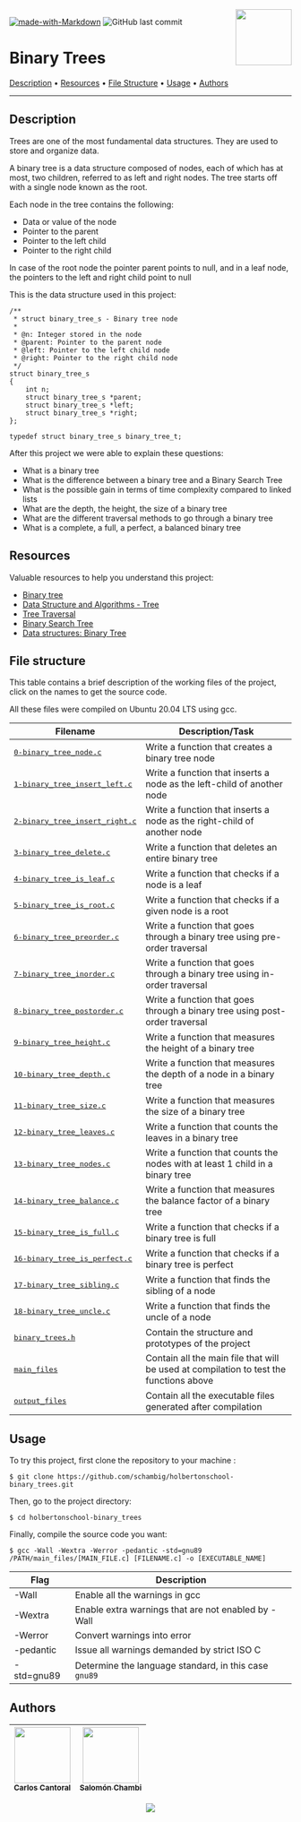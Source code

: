 <img align='right' src='https://user-images.githubusercontent.com/5713670/87202985-820dcb80-c2b6-11ea-9f56-7ec461c497c3.gif' width='100'>

[![made-with-Markdown](https://img.shields.io/badge/Made%20with-Markdown-1f425f.svg)](http://commonmark.org)
![GitHub last commit](https://img.shields.io/github/last-commit/schambig/holbertonschool-binary_trees)

# Binary Trees

[Description](#description)</a> • [Resources](#resources) • [File Structure](#file-structure) • [Usage](#usage) • [Authors](#authors)

---

## Description

Trees are one of the most fundamental data structures. They are used to store and organize data.

A binary tree is a data structure composed of nodes, each of which has at most, two children, referred to as left and right nodes. The tree starts off with a single node known as the root.

Each node in the tree contains the following:

* Data or value of the node
* Pointer to the parent
* Pointer to the left child
* Pointer to the right child

In case of the root node the pointer parent points to null, and in a leaf node, the pointers to the left and right child point to null

This is the data structure used in this project:

```
/**
 * struct binary_tree_s - Binary tree node
 *
 * @n: Integer stored in the node
 * @parent: Pointer to the parent node
 * @left: Pointer to the left child node
 * @right: Pointer to the right child node
 */
struct binary_tree_s
{
    int n;
    struct binary_tree_s *parent;
    struct binary_tree_s *left;
    struct binary_tree_s *right;
};

typedef struct binary_tree_s binary_tree_t;
```

After this project we were able to explain these questions:

* What is a binary tree
* What is the difference between a binary tree and a Binary Search Tree
* What is the possible gain in terms of time complexity compared to linked lists
* What are the depth, the height, the size of a binary tree
* What are the different traversal methods to go through a binary tree
* What is a complete, a full, a perfect, a balanced binary tree

## Resources

Valuable resources to help you understand this project:

* [Binary tree](https://en.wikipedia.org/wiki/Binary_tree)
* [Data Structure and Algorithms - Tree](https://www.tutorialspoint.com/data_structures_algorithms/tree_data_structure.htm)
* [Tree Traversal](https://www.tutorialspoint.com/data_structures_algorithms/tree_traversal.htm)
* [Binary Search Tree](https://en.wikipedia.org/wiki/Binary_search_tree)
* [Data structures: Binary Tree](https://www.youtube.com/watch?v=H5JubkIy_p8)

## File structure

This table contains a brief description of the working files of the project, click on the names to get the source code.

All these files were compiled on Ubuntu 20.04 LTS using gcc.

| Filename | Description/Task |
| --- | --- |
| <pre>[0-binary_tree_node.c](0-binary_tree_node.c)</pre> | Write a function that creates a binary tree node |
| <pre>[1-binary_tree_insert_left.c](1-binary_tree_insert_left.c)</pre> | Write a function that inserts a node as the left-child of another node |
| <pre>[2-binary_tree_insert_right.c](2-binary_tree_insert_right.c)</pre> | Write a function that inserts a node as the right-child of another node |
| <pre>[3-binary_tree_delete.c](3-binary_tree_delete.c)</pre> | Write a function that deletes an entire binary tree |
| <pre>[4-binary_tree_is_leaf.c](4-binary_tree_is_leaf.c)</pre> | Write a function that checks if a node is a leaf |
| <pre>[5-binary_tree_is_root.c](5-binary_tree_is_root.c)</pre> | Write a function that checks if a given node is a root |
| <pre>[6-binary_tree_preorder.c](6-binary_tree_preorder.c)</pre> | Write a function that goes through a binary tree using pre-order traversal |
| <pre>[7-binary_tree_inorder.c](7-binary_tree_inorder.c)</pre> | Write a function that goes through a binary tree using in-order traversal |
| <pre>[8-binary_tree_postorder.c](8-binary_tree_postorder.c)</pre> | Write a function that goes through a binary tree using post-order traversal |
| <pre>[9-binary_tree_height.c](9-binary_tree_height.c)</pre> | Write a function that measures the height of a binary tree |
| <pre>[10-binary_tree_depth.c](10-binary_tree_depth.c)</pre> | Write a function that measures the depth of a node in a binary tree |
| <pre>[11-binary_tree_size.c](11-binary_tree_size.c)</pre> | Write a function that measures the size of a binary tree |
| <pre>[12-binary_tree_leaves.c](12-binary_tree_leaves.c)</pre> | Write a function that counts the leaves in a binary tree |
| <pre>[13-binary_tree_nodes.c](13-binary_tree_nodes.c)</pre> | Write a function that counts the nodes with at least 1 child in a binary tree |
| <pre>[14-binary_tree_balance.c](14-binary_tree_balance.c)</pre> | Write a function that measures the balance factor of a binary tree |
| <pre>[15-binary_tree_is_full.c](15-binary_tree_is_full.c)</pre> | Write a function that checks if a binary tree is full |
| <pre>[16-binary_tree_is_perfect.c](16-binary_tree_is_perfect.c)</pre> | Write a function that checks if a binary tree is perfect |
| <pre>[17-binary_tree_sibling.c](17-binary_tree_sibling.c)</pre> | Write a function that finds the sibling of a node |
| <pre>[18-binary_tree_uncle.c](18-binary_tree_uncle.c)</pre> | Write a function that finds the uncle of a node |
| <pre>[binary_trees.h](binary_trees.h)</pre> | Contain the structure and prototypes of the project |
| <pre>[main_files](main_files)</pre> | Contain all the main file that will be used at compilation to test the functions above |
| <pre>[output_files](output_files)</pre> | Contain all the executable files generated after compilation |


## Usage

To try this project, first clone the repository to your machine :

```
$ git clone https://github.com/schambig/holbertonschool-binary_trees.git
```

Then, go to the project directory:

```
$ cd holbertonschool-binary_trees
```

Finally, compile the source code you want:

```
$ gcc -Wall -Wextra -Werror -pedantic -std=gnu89 /PATH/main_files/[MAIN_FILE.c] [FILENAME.c] -o [EXECUTABLE_NAME]
```

| Flag | Description |
| --- | --- |
| -Wall | Enable all the warnings in gcc |
| -Wextra | Enable extra warnings that are not enabled by -Wall |
| -Werror | Convert warnings into error |
| -pedantic | Issue all warnings demanded by strict ISO C |
| -std=gnu89 | Determine the language standard, in this case `gnu89` |

## Authors

| [<img src="https://avatars.githubusercontent.com/u/105623752?v=4" width=100><br><sub> Carlos Cantoral </sub>](https://github.com/Jmel8) |  [<img src="https://avatars.githubusercontent.com/u/98289735?v=4" width=100><br><sub> Salomón Chambi </sub>](https://github.com/schambig) |
| :---: | :---: |

<p align="center">
  <img src="https://capsule-render.vercel.app/api?type=waving&color=gradient&height=60&section=footer"/>
</p>
